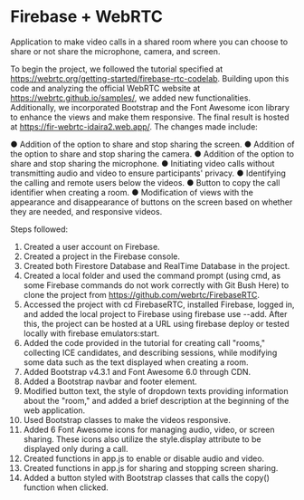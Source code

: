 # Firebase + WebRTC 

Application to make video calls in a shared room where you can choose to share or not share the microphone, camera, and screen.

To begin the project, we followed the tutorial specified at https://webrtc.org/getting-started/firebase-rtc-codelab. Building upon this code and 
analyzing the official WebRTC website at https://webrtc.github.io/samples/, we added new functionalities. Additionally, we incorporated Bootstrap and 
the Font Awesome icon library to enhance the views and make them responsive. The final result is hosted at https://fir-webrtc-idaira2.web.app/. 
The changes made include:

● Addition of the option to share and stop sharing the screen.
● Addition of the option to share and stop sharing the camera.
● Addition of the option to share and stop sharing the microphone.
● Initiating video calls without transmitting audio and video to ensure participants' privacy.
● Identifying the calling and remote users below the videos.
● Button to copy the call identifier when creating a room.
● Modification of views with the appearance and disappearance of buttons on the screen based on whether they are needed, and responsive videos.


Steps followed:

1. Created a user account on Firebase.
2. Created a project in the Firebase console.
3. Created both Firestore Database and RealTime Database in the project.
4. Created a local folder and used the command prompt (using cmd, as some Firebase commands do not work correctly with Git Bush Here) to clone the
   project from https://github.com/webrtc/FirebaseRTC.
6. Accessed the project with cd FirebaseRTC, installed Firebase, logged in, and added the local project to Firebase using firebase use --add. After this,
   the project can be hosted at a URL using firebase deploy or tested locally with firebase emulators:start.
8. Added the code provided in the tutorial for creating call "rooms," collecting ICE candidates, and describing sessions, while modifying some data such as
   the text displayed when creating a room.
10. Added Bootstrap v4.3.1 and Font Awesome 6.0 through CDN.
11. Added a Bootstrap navbar and footer element.
12. Modified button text, the style of dropdown texts providing information about the "room," and added a brief description at the beginning of the web application.
13. Used Bootstrap classes to make the videos responsive.
14. Added 6 Font Awesome icons for managing audio, video, or screen sharing. These icons also utilize the style.display attribute to be displayed only during a call.
15. Created functions in app.js to enable or disable audio and video.
16. Created functions in app.js for sharing and stopping screen sharing.
17. Added a button styled with Bootstrap classes that calls the copy() function when clicked.
